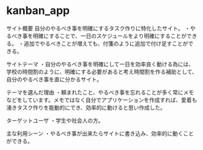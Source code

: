 # kanban_app

サイト概要
自分のやるべき事を明確にするタスク作りに特化したサイト。
・やるべき事を明確にすることで、一日のスケジュールをより明確にすることができる。
・追加でやるべきことが増えても、付箋のように追加で付け足すことができる。

サイトテーマ
・自分のやるべき事を明確にして一日を効率良く動ける為には、学校の時間割のように、明確にする必要があると考え時間割を作る補助として、自分のやるべき事を直に分かるサイト。

テーマを選んだ理由
・頼まれたこと、やるべき事を忘れることが多く常にメモなどをしています。メモではなく自分でアプリケーションを作成すれば、愛着も湧きタスク作りを能動的にでき、効率的に動けると思い作成した。


ターゲットユーザ
・学生や社会人の方。

主な利用シーン
・やるべき事が出来たらサイトに書き込み、効率的に動くことができる。
